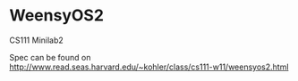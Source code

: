 # WeensyOS2
CS111 Minilab2

Spec can be found on http://www.read.seas.harvard.edu/~kohler/class/cs111-w11/weensyos2.html
